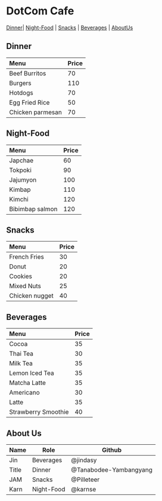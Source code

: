 # DotCom Cafe 

[Dinner](#Dinner)| [Night-Food](#Night-Food) | [Snacks](#Snacks) | [Beverages](#Beverages) | [AboutUs](#About-us)

## Dinner

| Menu                     | Price    |
|:-------------------------|----------|
| Beef Burritos            | 70       |
| Burgers                  | 110      |
| Hotdogs                  | 70       |
| Egg Fried Rice           | 50       |
| Chicken parmesan         | 70       |

## Night-Food

|  Menu | Price  |
|:-------|-------|
|Japchae|60|
|Tokpoki |90     |
|Jajumyon|100    |
|Kimbap|110|
|Kimchi|120|
|Bibimbap salmon|120|

## Snacks

| Menu         | Price |
|:-------------|-------|
|French Fries  |30     |
|Donut         |20     |
|Cookies       |20     |
|Mixed Nuts    |25     |
|Chicken nugget|40     |

## Beverages

| Menu                | Price |
|:--------------------|-------|
| Cocoa               | 35    |
| Thai Tea            | 30    |
| Milk Tea            | 35    |
| Lemon Iced Tea      | 35    |
| Matcha Latte        | 35    |
| Americano           | 30    |
| Latte               | 35    |
| Strawberry Smoothie | 40    |

## About Us

| Name | Role      | Github   |
|:-----|-----------|----------|
| Jin  | Beverages | @jindasy |
| Title     | Dinner    | @Tanabodee-Yambangyang |
| JAM | Snacks | @Pilleteer |
| Karn | Night-Food | @karnse  |
